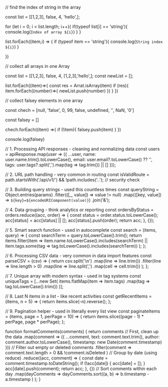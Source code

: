 // find the index of string in the array

const list = [[1,2,3], false, 4, 'hello',];

for (let i = 0; i < list.length; i++){
  if(typeof list[i] == 'string'){
    console.log(`Index of array ${i}`)
  }
}

list.forEach((item,i) => {
  if (typeof item == 'string'){
    console.log(`String index ${i}`)
  }

})

// collect all arrays in one Array

const list = [[1,2,3], false, 4, [1,2,3],'hello',];
const newList = [];

list.forEach((item)=>{
  const res = Arrat.isArray(item)
  if (res){
    item.forEach((number)=>{
      newList.push(number)
    })
  }
})

// collect falsey elements in one array

const chech = [null, 'false', 0, 99, false, undefined, '', NaN, '0']

const falsey = []

chech.forEach((item) =>{
  if (!item){
    falsey.push(item)
  }
})

console.log(falsey)



<!-- cladue code  -->

// 1. Processing API responses - cleaning and normalizing data
const users = apiResponse.map(user => ({
    ...user,
    name: user.name.trim().toLowerCase(),
    email: user.email?.toLowerCase() ?? '',
    tags: user.tags?.split(',').map(tag => tag.trim()) || []
}));

// 2. URL path handling - very common in routing
const isValidRoute = path.startsWith('/api/v1/') &&
                    !path.includes('..');  // security check

// 3. Building query strings - used this countless times
const queryString = Object.entries(params)
    .filter(([_, value]) => value != null)
    .map(([key, value]) => `${key}=${encodeURIComponent(value)}`)
    .join('&');

// 4. Data grouping - think analytics or reporting
const ordersByStatus = orders.reduce((acc, order) => {
    const status = order.status.toLowerCase();
    acc[status] = acc[status] || [];
    acc[status].push(order);
    return acc;
}, {});

// 5. Smart search function - used in autocomplete
const search = (items, query) => {
    const searchTerm = query.toLowerCase().trim();
    return items.filter(item =>
        item.name.toLowerCase().includes(searchTerm) ||
        item.tags.some(tag => tag.toLowerCase().includes(searchTerm))
    );
};

// 6. Processing CSV data - very common in data import features
const parseCSV = (csv) => {
    return csv.split('\n')
        .map(line => line.trim())
        .filter(line => line.length > 0)
        .map(line => line.split(',')
            .map(cell => cell.trim())
        );
};

// 7. Unique array with modern syntax - used in tag systems
const uniqueTags = [...new Set(
    items.flatMap(item => item.tags)
        .map(tag => tag.toLowerCase().trim())
)];

// 8. Last N items in a list - like recent activities
const getRecentItems = (items, n = 5) => {
    return items.slice(-n).reverse();
};

// 9. Pagination helper - used in literally every list view
const paginateItems = (items, page = 1, perPage = 10) => {
    return items.slice((page - 1) * perPage, page * perPage);
};

<!--  -->

<!-- 2nd part -->
function formatComments(comments) {
    return comments
        // First, clean up the data
        .map(comment => ({
            ...comment,
            text: comment.text.trim(),
            author: comment.author.toLowerCase(),
            timestamp: new Date(comment.timestamp)
        }))
        // Filter out empty or deleted comments
        .filter(comment =>
            comment.text.length > 0 &&
            !comment.isDeleted
        )
        // Group by date (using reduce)
        .reduce((acc, comment) => {
            const date = comment.timestamp.toDateString();
            if (!acc[date]) {
                acc[date] = [];
            }
            acc[date].push(comment);
            return acc;
        }, {})
        // Sort comments within each day
        .map(dayComments =>
            dayComments.sort((a, b) =>
                b.timestamp - a.timestamp
            )
        );
}
<!--  -->